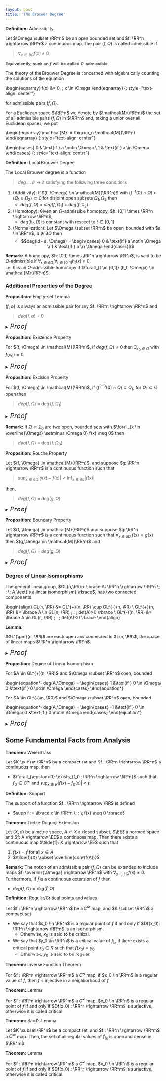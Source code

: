 ```yaml
---
layout: post
title: 'The Brouwer Degree'
---
```


<div class="definition" markdown="1">

**Definition:** Admissiblity

Let $\Omega \subset \RR^n$ be an open bounded set and $f: \RR^n \rightarrow \RR^n$ a continuous map. The pair $(f, \Omega)$ is called admissible if 
> $\forall_{x \in \partial \Omega} f(x) \neq 0$

Equivalently, such an $f$ will be called $\Omega$-admissible
</div>

The theory of the Brouwer Degree is concerned with algebraically counting the solutions of the equation

\begin{eqnarray}
f(x) &= 0, \; x \in \Omega
\end{eqnarray}
{: style="text-align: center"}

for admissible pairs $(f,\Omega)$. 


For a Euclidean space $\RR^n$ we denote by $\mathcal{M}(\RR^n)$ the set of all admissible pairs $(f, \Omega)$ in $\RR^n$ and, taking a union over all Euclidean spaces, we put 

\begin{eqnarray}
\mathcal{M} := \bigcup_n \mathcal{M}(\RR^n)
\end{eqnarray}
{: style="text-align: center"}

\begin{cases} 
0 & \text{if } a \notin \Omega \\ 1 & \text{if } a \in \Omega 
\end{cases}
{: style="text-align: center"}

<div class="definition" markdown="1">

**Definition:** Local Brouwer Degree

The Local Brouwer degree is a function
> $deg: \mathcal{M} \rightarrow \mathbb{Z}$
satisfying the following three conditions
1. (Additivity): If $(f, \Omega) \in \mathcal{M}(\RR^n)$ with $(f^{-1}(0) \cap \Omega) \subset (\Omega_1 \cup \Omega_2) \subset \Omega$ for disjoint open subsets $\Omega_1, \Omega_2$ then
    - $deg(f, \Omega) = deg(f, \Omega_1) + deg(f, \Omega_2)$
2. (Homotopy): Given an $\Omega$-admissible homotopy, $h: [0,1] \times \RR^n \rightarrow \RR^n$, 
    - $deg(h_t, \Omega)$ is constant with respect to $t \in [0,1]$
3. (Normalization): Let $\Omega \subset \RR^n$ be open, bounded with $a \in \RR^n$, $a \notin \partial \Omega$ then
    - $$deg(Id - a, \Omega) = \begin{cases} 0 & \text{if } a \notin \Omega \\ 1 & \text{if } a \in \Omega \end{cases}$$
</div>

**Remark:** A homotopy, $h: [0,1] \times \RR^n \rightarrow \RR^n$, is said to be $\Omega$-admissible if $\forall_{x \in \partial \Omega,} \forall_{t \in [0,1]} h_t(x) \neq 0$. <br/> 
i.e. $h$ is an $\Omega$-admissible homotopy if $\forall_{t \in [0,1]} (h_t, \Omega) \in \mathcal{M}(\RR^n)$.

### Additional Properties of the Degree

<div class="proposition" markdown="1">

**Proposition:** Empty-set Lemma

$(f, \emptyset)$ is always an admissible pair for any $f: \RR^n \rightarrow \RR^n$ and
> $deg(f, \emptyset) = 0$


<details>
<summary><i style="font-size:150%;">Proof</i></summary>

<div class="proof" markdown="1">

Indeed, we have the following truisms 
1. $(f^{-1}(0) \cap \emptyset) \subset \emptyset \cup \emptyset$
2. $\emptyset \cup \emptyset = \emptyset$

So, by additivity of the degree

\begin{align}
deg(f, \emptyset) & = deg(f, \emptyset) + deg(f, \emptyset) \\
 & \rightarrow deg(f, \emptyset) = 0 \; \square
\end{align}

</div>
</details>

</div>

<div class="proposition" markdown="1">

**Proposition:** Existence Property

For $(f, \Omega) \in \mathcal{M}(\RR^n)$, if $deg(f, \Omega) \neq 0$ then $\exists_{x_0 \in \Omega}$ with $f(x_0) = 0$


<details>
<summary><i style="font-size:150%;">Proof</i></summary>

<div class="proof" markdown="1">

Consider the contrapositive of the proposition: 
> $\forall_{x \in \Omega} f(x) \neq 0 \; \implies \; deg(f, \Omega) = 0$

Suppose $f$ has no zeros in $\Omega$, i.e. suppose $f^{-1}(0) \cap \Omega = \emptyset$, and take $\Omega_1, \Omega_2 = \emptyset$ then
1. $f^{-1}(0) \cap \Omega \subset \Omega_1 \cup \Omega_2$
2. $\Omega_1 \cap \Omega_2 = \emptyset$

So, by additivity of the degree

\begin{align}
deg(f, \Omega) & = deg(f, \Omega_1) + deg(f, \Omega_2) \\
 & = deg(f, \emptyset) + deg(f, \emptyset) = 0 \; \square
\end{align}

</div>
</details>

</div>

<div class="proposition" markdown="1">

**Proposition:** Excision Property

For $(f, \Omega) \in \mathcal{M}(\RR^n)$, if $(f^{(-1)}(0) \cap \Omega) \subset \Omega_1$, for $\Omega_1 \subset \Omega$ open then
> $deg(f, \Omega) = \deg(f, \Omega_1)$


<details>
<summary><i style="font-size:150%;">Proof</i></summary>

<div class="proof" markdown="1">

Again, using additivity of the degree with $\Omega_2 = \empty$

\begin{align}
deg(f, \Omega) & = deg(f, \Omega_1) + deg(f, \emptyset) \\
 & = deg(f, \Omega_1) \; \square
\end{align}

</div>
</details>

</div>

**Remark:** If $\Omega \subset \Omega_0$ are two open, bounded sets with $\forall_{x \in \overline{\Omega} \setminus \Omega_0} f(x) \neq 0$ then
> $deg(f, \Omega) = \deg(f, \Omega_0)$

<div class="proposition" markdown="1">

**Proposition:** Rouche Property

Let $(f, \Omega) \in \mathcal{M}(\RR^n)$, and suppose $g: \RR^n \rightarrow \RR^n$ is a continuous function such that
> $\sup_{x \in \partial \Omega} \vert g(x) - f(x) \vert < \inf_{x \in \partial \Omega} \vert f(x) \vert$

then, 
> $deg(f, \Omega) = deg(g, \Omega)$


<details>
<summary><i style="font-size:150%;">Proof</i></summary>

<div class="proof" markdown="1">

Recall, two maps connected by an $\Omega$-admissible homotopy share the same degree over $\Omega$.

Consider the linear homotopy $h_t : [0,1] \times \RR^n \rightarrow \RR^n$ defined by $h(t,x) = (1-t)f(x) + tg(x)$. We claim that $h_t$ is $\Omega$-admissible. 

Indeed, take $t \in [0,1]$ and $x \in \partial \Omega$ then

\begin{align}
\vert h(t,x) \vert & = \vert (1-t)f(x) + tg(x) \vert \\
 & = \vert f(x) - t(f(x) - g(x)) \vert \\
 & \geq \vert f(x) \vert - t \vert f(x) - g(x) \vert \\
 & \geq \vert f(x) \vert - \vert f(x) - g(x) \vert \\
 & \geq \inf_{x \in \partial \Omega} \vert f(x) \vert - \sup_{x \in \partial \Omega} \vert g(x) - f(x) \vert > 0 \; \square
\end{align}

</div>
</details>

</div>

<div class="proposition" markdown="1">

**Proposition:** Boundary Property

Let $(f, \Omega) \in \mathcal{M}(\RR^n)$ and suppose $g: \RR^n \rightarrow \RR^n$ is a continuous function such that
$\forall_{x \in \partial \Omega} \; f(x) = g(x)$ then $(g,\Omega)\in \mathcal{M}(\RR^n)$ and
> $deg(f, \Omega) = deg(g, \Omega)$


<details>
<summary><i style="font-size:150%;">Proof</i></summary>

<div class="proof" markdown="1">

This is an immediate consequence of the Rouche property.

</div>
</details>

</div>

### Degree of Linear Isomorphisms

The general linear group, $GL(n,\RR):= \lbrace A: \RR^n \rightarrow \RR^n \; : \; A \text{is a linear isomorphism} \rbrace$, has two connected components

\begin{align}
GL(n, \RR) &= GL^{+}(n, \RR) \cup GL^{-}(n, \RR) \\
GL^{+}(n, \RR) &= \lbrace A \in GL(n, \RR) \; : \; det(A)>0 \rbrace  \\
GL^{-}(n, \RR) &= \lbrace A \in GL(n, \RR) \; : \; det(A)<0 \rbrace
\end{align}

<div class="proposition" markdown="1">

**Lemma:**  

$GL^{\pm}(n, \RR)$ are each open and connected in $L(n, \RR)$, the space of linear maps $\RR^n \rightarrow \RR^n$.


<details>
<summary><i style="font-size:150%;">Proof</i></summary>

<div class="proof" markdown="1">

...

</div>
</details>

</div>

<div class="proposition" markdown="1">

**Propostion:** Degree of Linear Isomorphism

For $A \in GL^{+}(n, \RR)$ and $\Omega \subset \RR^n$ open, bounded 

\begin{equation*}
deg(A,\Omega) = \begin{cases}
1 &\text{if } 0 \in \Omega\\
0 &\text{if } 0 \notin \Omega
\end{cases}
\end{equation*}

For $A \in GL^{-}(n, \RR)$ and $\Omega \subset \RR^n$ open, bounded 

\begin{equation*}
deg(A,\Omega) = \begin{cases}
-1 &\text{if } 0 \in \Omega\\
0 &\text{if } 0 \notin \Omega
\end{cases}
\end{equation*}


<details>
<summary><i style="font-size:150%;">Proof</i></summary>

<div class="proof" markdown="1">

...

</div>
</details>

</div>

## Some Fundamental Facts from Analysis

<div class="proposition" markdown="1">

**Theorem:**  Weierstrass

Let $K \subset \RR^n$ be a compact set and $f : \RR^n \rightarrow \RR^n$ a continuous map, then
- $\forall_{\epsilon>0} \exists_{f_0 : \RR^n \rightarrow \RR^n}$ such that $f_0 \in C^{\infty}$ and $\sup_{x \in K} \vert f(x) - f_0(x) \vert < \epsilon$
</div>

<div class="definition" markdown="1">

**Definition:**  Support

The support of a function $f : \RR^n \rightarrow \RR$ is defined
- $supp f := \lbrace x \in \RR^n \; : \; f(x) \neq 0 \rbrace$
</div>

<div class="proposition" markdown="1">

**Theorem:**  Tietze-Dugunji Extension

Let $(X,d)$ be a metric space, $A \subset X$ a closed subset, $\EE$ a normed space and $f: A \rightarrow \EE$ a continuous map. Then there exists a continuous map $\tilde{f}: X \rightarrow \EE$ such that 
1. $f(x) = \tilde{f}$ for all $x \in A$
2. $\tilde(f)(X) \subset \overline{conv(f(A))}$
</div>

**Remark:** The notion of an admissible pair $(f, \Omega)$ can be extended to include maps $f: \overline{\Omega} \rightarrow \RR^n$ with $\forall_{x \in \partial \Omega} f(x) \neq 0$. Furthermore, if $\tilde{f}$ is a continuous extension of $f$ then
- $deg(f, \Omega) = deg(\tilde{f}, \Omega)$

<div class="definition" markdown="1">

**Definition:**  Regular/Critical points and values

Let $f : \RR^n \rightarrow \RR^n$ be a $C^{\infty}$ map, and $K \subset \RR^n$ a compact set
- We say that $x_0 \in \RR^n$ is a regular point of $f$ if and only if $Df(x_0): \RR^n \rightarrow \RR^n$ is an isomorphism. 
    - Otherwise, $x_0$ is said to be critical.
- We say that $y_0 \in \RR^n$ is a critical value of $f_{\vert_K}$ if there exists a critical point $x_0 \in K$ such that $f(x_0) = y_0$
    - Otherwise, $y_0$ is said to be regular.
</div>

<div class="proposition" markdown="1">

**Theorem:**  Inverse Function Theorem

For $f : \RR^n \rightarrow \RR^m$ a $C^{\infty}$ map, if $x_0 \in \RR^n$ is a regular value of $f$, then $f$ is injective in a neighborhood of $f$


**Theorem:**  Lemma

For $f : \RR^n \rightarrow \RR^m$ a $C^{\infty}$ map, $x_0 \in \RR^n$ is a regular point of $f$ if and only if $Df(x_0) : \RR^n \rightarrow \RR^m$ is surjective, otherwise it is called critical. 
</div>

<div class="proposition" markdown="1">

**Theorem:**  Sard's Lemma

Let $K \subset \RR^n$ be a compact set, and $f : \RR^n \rightarrow \RR^m$ a $C^{\infty}$ map. Then, the set of all regular values of $f_{\vert_K}$ is open and dense in $\RR^m$

**Theorem:**  Lemma

For $f : \RR^n \rightarrow \RR^m$ a $C^{\infty}$ map, $x_0 \in \RR^n$ is a regular point of $f$ if and only if $Df(x_0) : \RR^n \rightarrow \RR^m$ is surjective, otherwise it is called critical. 
</div>